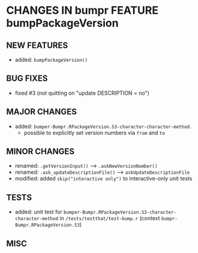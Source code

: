 # CHANGES IN bumpr FEATURE bumpPackageVersion

## NEW FEATURES

- added: `bumpPackageVersion()`

## BUG FIXES

- fixed #3 (not quitting on "update DESCRIPTION = no")

## MAJOR CHANGES

- added: `bumper-Bumpr.RPackageVersion.S3-character-character-method`.
  - possible to explicitly set version numbers via `from` and `to`

## MINOR CHANGES

- renamed: `.getVersionInput()` --> `.askNewVersionNumber()`
- renamed: `.ask_updateDescriptionFile()` --> `askUpdateDescriptionFile`
- modified: added `skip("interactive only")` to interactive-only unit tests

## TESTS

- added: unit test for `bumper-Bumpr.RPackageVersion.S3-character-character-method`
  in `/tests/testthat/test-bump.r` (context `bumpr-Bumpr.RPackageVersion.S3`)

## MISC

